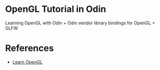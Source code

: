 # OpenGL Tutorial in Odin
Learning OpenGL with Odin + Odin vendor library bindings for OpenGL + GLFW

# References
- [Learn OpenGL](https://learnopengl.com/)